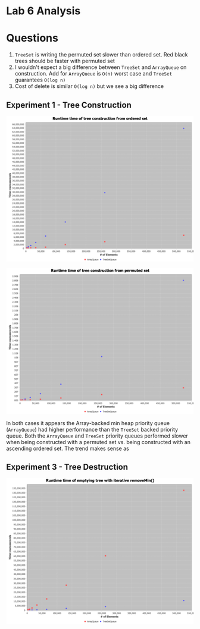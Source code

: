 # Lab 6 Analysis

# Questions
1. `TreeSet` is writing the permuted set slower than ordered set. Red black trees should be faster with permuted set
2. I wouldn't expect a big difference between `TreeSet` and `ArrayQueue` on construction. Add for `ArrayQueue` is `O(n)` worst case and `TreeSet` guarantees `O(log n)`
3. Cost of delete is similar `O(log n)` but we see a big difference

## Experiment 1 - Tree Construction

![](TreeConstructionOrderedSet.png)

![](TreeConstructionPermutedSet.png)

In both cases it appears the Array-backed min heap priority queue (`ArrayQueue`) had higher performance than the `TreeSet` backed priority queue.
Both the `ArrayQueue` and `TreeSet` priority queues performed slower when being constructed with a permuted set vs. being constructed with an ascending ordered set.
The trend makes sense as 

## Experiment 3 - Tree Destruction

![](EmptyingTree.png)
